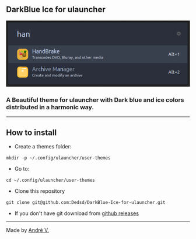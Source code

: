 ## DarkBlue Ice for ulauncher
<img src='images/example.png'>

### A Beautiful theme for ulauncher with Dark blue and ice colors distributed in a harmonic way. 

---

## How to install
* Create a themes folder:
```
mkdir -p ~/.config/ulauncher/user-themes
```
* Go to:
```
cd ~/.config/ulauncher/user-themes
```
* Clone this repository
```
git clone git@github.com:Dedsd/DarkBlue-Ice-for-ulauncher.git
```
* If you don't have git download from [github releases](https://github.com/Dedsd/DarkBlue-Ice-for-ulauncher/releases)

---

Made by [André V.](https://github.com/Dedsd)
